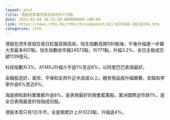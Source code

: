 ```yaml
---
layout: post
title: 港股虎年首交易日收市升771點
date: 2022-02-04 16:15:30.000000000 +08:00
link: https://news.rthk.hk/rthk/ch/component/k2/1631960-20220204.htm
categories: rthk
---
```


港股在虎年首個交易日紅盤高開高收，恒生指數高開590點後，午後升幅進一步擴大至最多807點，恒生指數收市報24573點，升771點，升幅3.2%，全日主板成交額1139億元。

科技指數升3%，ATMXJ升幅介乎逾1%至近6%，以阿里巴巴表現最好。

金融股造好，滙控、平保和友邦升近半成或以上。體育用品股升幅顯著，安踏和李寧升逾6%至近8%。

海底撈和創科實業都升逾8%，是表現最好的兩隻藍籌股。萬洲國際逆市跌1%，是全日表現最差的恒指成份股。

港股本周只有1日半市，全星期累計上升1023點，升幅逾4%。
